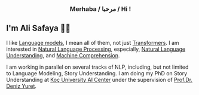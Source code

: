 <h3 align="center">  Merhaba / مرحبا / Hi !</h3>

## I'm Ali Safaya 👋🏼 

I like [Language models](https://en.wikipedia.org/wiki/Language_model), I mean all of them, not just [Transformers](http://jalammar.github.io/illustrated-transformer/). I am interested in [Natural Language Processing](https://en.wikipedia.org/wiki/Natural_language_processing), especially, [Natural Language Understanding](https://en.wikipedia.org/wiki/Natural-language_understanding), and [Machine Comprehension](https://en.wikipedia.org/wiki/Reading_comprehension).

I am working in parallel on several tracks of NLP, including, but not limited to Language Modeling, Story Understanding. I am doing my PhD on Story Understanding at [Koç University AI Center](https://ai.ku.edu.tr/) under the supervision of [Prof.Dr. Deniz Yuret](http://www.denizyuret.com/).

<br />
<!-- 

### Blog posts

- [BERT-CNN for Offensive Speech Identification](https://ai.ku.edu.tr/bert-cnn/)
- [Training ALBERT LM for Arabic](https://ai.ku.edu.tr/arabic-albert/)

 -->
### Connect with me

[<img align="left" alt="Ali Safaya | Twitter" width="35px" src="https://img.icons8.com/color/48/000000/twitter--v1.png" />][twitter]
[<img align="left" alt="Ali Safaya | Google Scholar" width="35px" src="https://img.icons8.com/color/48/000000/google-scholar--v3.png" />][scholar]
[<img align="left" alt="Ali Safaya | LinkedIn" width="35px" src="https://img.icons8.com/color/48/000000/linkedin.png" />][linkedin]
[<img align="left" alt="Ali Safaya | Semantic Scholar" width="35px" src="./semantic.png" />][semantic]

<br />

[twitter]: https://twitter.com/ali_safaya
[semantic]: https://www.semanticscholar.org/author/Ali-Safaya/150920423
[linkedin]: https://www.linkedin.com/in/ali-safaya/
[scholar]: https://scholar.google.com/citations?user=j5mgvE4AAAAJ&hl=en
